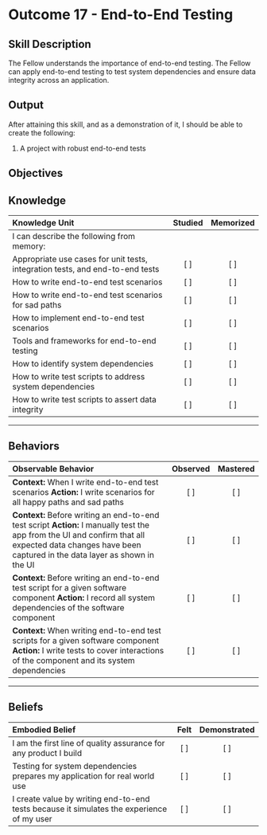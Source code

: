 # Outcome 17 - End-to-End Testing

**Skill Description**
----------
The Fellow understands the importance of end-to-end testing. The Fellow can apply end-to-end testing to test system dependencies and ensure data integrity across an application.

**Output**
----------
After attaining this skill, and as a demonstration of it, I should be able to create the following:

1. A project with robust end-to-end tests


**Objectives**
----------
## **Knowledge**


| Knowledge Unit   |      Studied      | Memorized |
|:-------------|:------------------:|:--------:|
| I can describe the following from memory: | | |
| Appropriate use cases for unit tests, integration tests, and end-to-end tests | [ ] | [ ]  |
| How to write end-to-end test scenarios | [ ] | [ ]  |
| How to write end-to-end test scenarios for sad paths | [ ] | [ ]  |
| How to implement end-to-end test scenarios | [ ] | [ ]  |
| Tools and frameworks for end-to-end testing | [ ] | [ ]  |
| How to identify system dependencies | [ ] | [ ]  |
| How to write test scripts to address system dependencies | [ ] | [ ]  |
| How to write test scripts to assert data integrity | [ ] | [ ]  |



----------


## **Behaviors**

| Observable Behavior   |      Observed      | Mastered |
|:-------------|:------------------:|:--------:|
| **Context:** When I write end-to-end test scenarios **Action:** I write scenarios for all happy paths and sad paths | [ ] | [ ] |
| **Context:** Before writing an end-to-end test script **Action:** I manually test the app from the UI and confirm that all expected data changes have been captured in the data layer as shown in the UI | [ ] | [ ] |
| **Context:** Before writing an end-to-end test script for a given software component **Action:** I record all system dependencies of the software component | [ ] | [ ] |
| **Context:** When writing end-to-end test scripts for a given software component **Action:** I write tests to cover interactions of the component and its system dependencies | [ ] | [ ] |


----------


## **Beliefs**


| Embodied Belief   |      Felt      | Demonstrated |
|:-------------|:------------------:|:--------:|
| I am the first line of quality assurance for any product I build | [ ] | [ ] |
| Testing for system dependencies prepares my application for real world use  | [ ] | [ ] |
| I create value by writing end-to-end tests because it simulates the experience of my user  | [ ] | [ ] |


